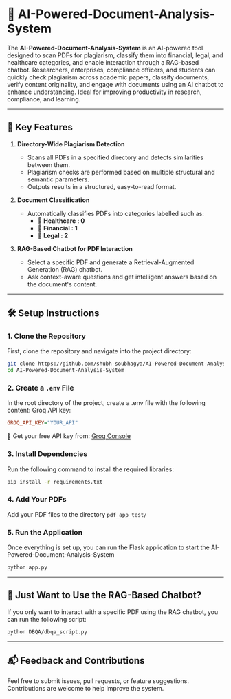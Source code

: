 # 📄 AI-Powered-Document-Analysis-System

The **AI-Powered-Document-Analysis-System** is an AI-powered tool designed to scan PDFs for plagiarism, classify them into financial, legal, and healthcare categories, and enable interaction through a RAG-based chatbot. 
Researchers, enterprises, compliance officers, and students can quickly check plagiarism across academic papers, classify documents, verify content originality, and engage with documents using an AI chatbot to enhance understanding. Ideal for improving productivity in research, compliance, and learning.

---

## 🚀 Key Features

1. **Directory-Wide Plagiarism Detection**  
   - Scans all PDFs in a specified directory and detects similarities between them.  
   - Plagiarism checks are performed based on multiple structural and semantic parameters.  
   - Outputs results in a structured, easy-to-read format.

2. **Document Classification**  
   - Automatically classifies PDFs into categories labelled such as:  
     - 📂 **Healthcare : 0**  
     - 📂 **Financial : 1**  
     - 📂 **Legal : 2**

3. **RAG-Based Chatbot for PDF Interaction**  
   - Select a specific PDF and generate a Retrieval-Augmented Generation (RAG) chatbot.  
   - Ask context-aware questions and get intelligent answers based on the document's content.

---

## 🛠️ Setup Instructions

### 1. Clone the Repository
First, clone the repository and navigate into the project directory:
```bash
git clone https://github.com/shubh-soubhagya/AI-Powered-Document-Analysis-System.git
cd AI-Powered-Document-Analysis-System
```

### 2. Create a `.env` File
In the root directory of the project, create a .env file with the following content:
Groq API key:
```ini
GROQ_API_KEY="YOUR_API"
```
🔑 Get your free API key from: [Groq Console](https://console.groq.com/keys)

### 3. Install Dependencies
Run the following command to install the required libraries:
```bash
pip install -r requirements.txt
```

### 4. Add Your PDFs
Add your PDF files to the directory `pdf_app_test/`

### 5. Run the Application
Once everything is set up, you can run the Flask application to start the AI-Powered-Document-Analysis-System
```bash
python app.py
```
---

## 🧠 Just Want to Use the RAG-Based Chatbot?

If you only want to interact with a specific PDF using the RAG chatbot, you can run the following script:
``` bash
python DBQA/dbqa_script.py
```

---

## 📬 Feedback and Contributions
Feel free to submit issues, pull requests, or feature suggestions. Contributions are welcome to help improve the system.

